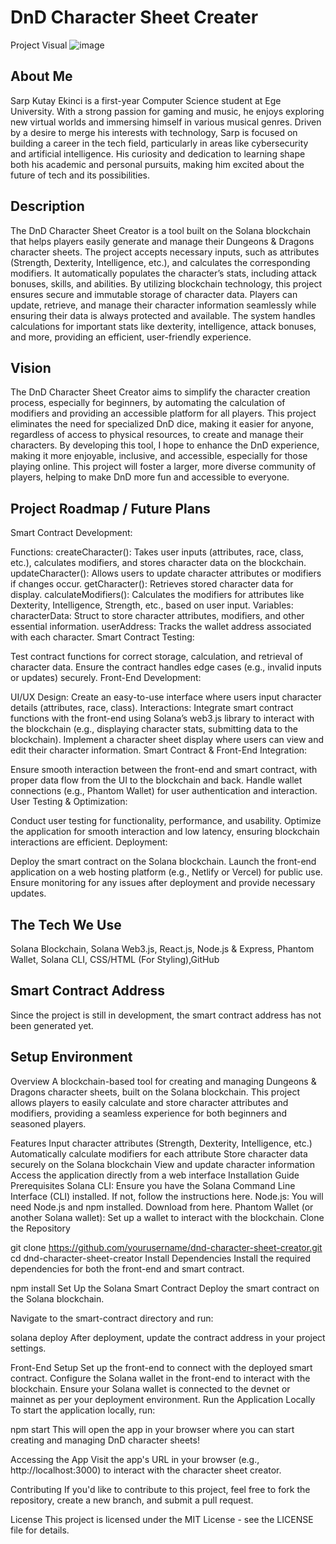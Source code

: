 # DnD Character Sheet Creater

Project Visual
![image](https://github.com/user-attachments/assets/e4348580-6084-4856-9828-e0b61aef9151)

## About Me
  Sarp Kutay Ekinci is a first-year Computer Science student at Ege University. With a strong passion for gaming and music, he enjoys exploring new virtual worlds and immersing himself in various musical genres. Driven by a desire to merge his interests with technology, Sarp is focused on building a career in the tech field, particularly in areas like cybersecurity and artificial intelligence. His curiosity and dedication to learning shape both his academic and personal pursuits, making him excited about the future of tech and its possibilities.

## Description
  The DnD Character Sheet Creator is a tool built on the Solana blockchain that helps players easily generate and manage their Dungeons & Dragons character sheets. The project accepts necessary inputs, such as attributes (Strength, Dexterity, Intelligence, etc.), and calculates the corresponding modifiers. It automatically populates the character’s stats, including attack bonuses, skills, and abilities. By utilizing blockchain technology, this project ensures secure and immutable storage of character data. Players can update, retrieve, and manage their character information seamlessly while ensuring their data is always protected and available. The system handles calculations for important stats like dexterity, intelligence, attack bonuses, and more, providing an efficient, user-friendly experience.

## Vision
  The DnD Character Sheet Creator aims to simplify the character creation process, especially for beginners, by automating the calculation of modifiers and providing an accessible platform for all players. This project eliminates the need for specialized DnD dice, making it easier for anyone, regardless of access to physical resources, to create and manage their characters. By developing this tool, I hope to enhance the DnD experience, making it more enjoyable, inclusive, and accessible, especially for those playing online. This project will foster a larger, more diverse community of players, helping to make DnD more fun and accessible to everyone.

## Project Roadmap / Future Plans

Smart Contract Development:

Functions:
createCharacter(): Takes user inputs (attributes, race, class, etc.), calculates modifiers, and stores character data on the blockchain.
updateCharacter(): Allows users to update character attributes or modifiers if changes occur.
getCharacter(): Retrieves stored character data for display.
calculateModifiers(): Calculates the modifiers for attributes like Dexterity, Intelligence, Strength, etc., based on user input.
Variables:
characterData: Struct to store character attributes, modifiers, and other essential information.
userAddress: Tracks the wallet address associated with each character.
Smart Contract Testing:

Test contract functions for correct storage, calculation, and retrieval of character data.
Ensure the contract handles edge cases (e.g., invalid inputs or updates) securely.
Front-End Development:

UI/UX Design: Create an easy-to-use interface where users input character details (attributes, race, class).
Interactions: Integrate smart contract functions with the front-end using Solana’s web3.js library to interact with the blockchain (e.g., displaying character stats, submitting data to the blockchain).
Implement a character sheet display where users can view and edit their character information.
Smart Contract & Front-End Integration:

Ensure smooth interaction between the front-end and smart contract, with proper data flow from the UI to the blockchain and back.
Handle wallet connections (e.g., Phantom Wallet) for user authentication and interaction.
User Testing & Optimization:

Conduct user testing for functionality, performance, and usability.
Optimize the application for smooth interaction and low latency, ensuring blockchain interactions are efficient.
Deployment:

Deploy the smart contract on the Solana blockchain.
Launch the front-end application on a web hosting platform (e.g., Netlify or Vercel) for public use.
Ensure monitoring for any issues after deployment and provide necessary updates.

## The Tech We Use
Solana Blockchain, Solana Web3.js, React.js, Node.js & Express, Phantom Wallet, Solana CLI, CSS/HTML (For Styling),GitHub

## Smart Contract Address
Since the project is still in development, the smart contract address has not been generated yet.

## Setup Environment

Overview
A blockchain-based tool for creating and managing Dungeons & Dragons character sheets, built on the Solana blockchain. This project allows players to easily calculate and store character attributes and modifiers, providing a seamless experience for both beginners and seasoned players.

Features
Input character attributes (Strength, Dexterity, Intelligence, etc.)
Automatically calculate modifiers for each attribute
Store character data securely on the Solana blockchain
View and update character information
Access the application directly from a web interface
Installation Guide
Prerequisites
Solana CLI: Ensure you have the Solana Command Line Interface (CLI) installed. If not, follow the instructions here.
Node.js: You will need Node.js and npm installed. Download from here.
Phantom Wallet (or another Solana wallet): Set up a wallet to interact with the blockchain.
Clone the Repository

git clone https://github.com/yourusername/dnd-character-sheet-creator.git
cd dnd-character-sheet-creator
Install Dependencies
Install the required dependencies for both the front-end and smart contract.


npm install
Set Up the Solana Smart Contract
Deploy the smart contract on the Solana blockchain.

Navigate to the smart-contract directory and run:

solana deploy
After deployment, update the contract address in your project settings.

Front-End Setup
Set up the front-end to connect with the deployed smart contract.
Configure the Solana wallet in the front-end to interact with the blockchain.
Ensure your Solana wallet is connected to the devnet or mainnet as per your deployment environment.
Run the Application Locally
To start the application locally, run:

npm start
This will open the app in your browser where you can start creating and managing DnD character sheets!

Accessing the App
Visit the app's URL in your browser (e.g., http://localhost:3000) to interact with the character sheet creator.

Contributing
If you'd like to contribute to this project, feel free to fork the repository, create a new branch, and submit a pull request.

License
This project is licensed under the MIT License - see the LICENSE file for details.
